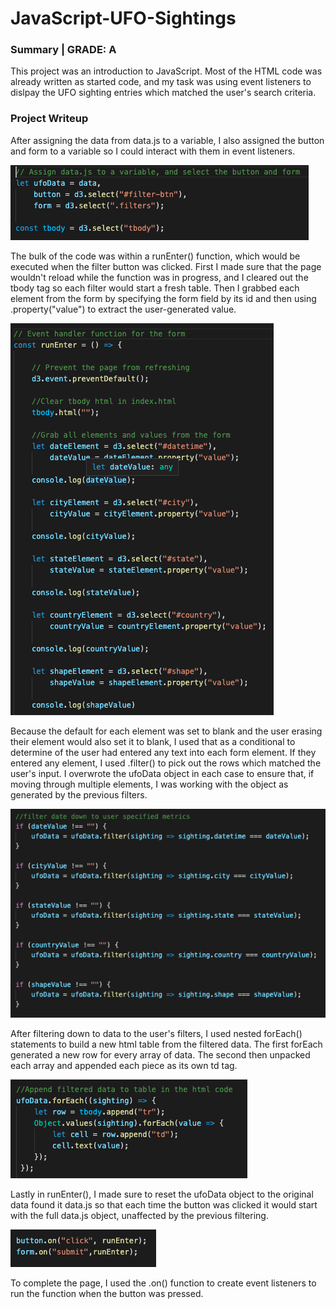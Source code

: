 # JavaScript-UFO-Sightings

### Summary | GRADE: A

This project was an introduction to JavaScript. Most of the HTML code was already written as started code, and my task was using event listeners to dislpay the UFO sighting entries which matched the user's search criteria.

### Project Writeup

After assigning the data from data.js to a variable, I also assigned the button and form to a variable so I could interact with them in event listeners.

![code1](images/code1.png)

The bulk of the code was within a runEnter() function, which would be executed when the filter button was clicked. First I made sure that the page wouldn't reload while the function was in progress, and I cleared out the tbody tag so each filter would start a fresh table. Then I grabbed each element from the form by specifying the form field by its id and then using .property("value") to extract the user-generated value. 

![code2](images/code2.png)

Because the default for each element was set to blank and the user erasing their element would also set it to blank, I used that as a conditional to determine of the user had entered any text into each form element. If they entered any element, I used .filter() to pick out the rows which matched the user's input. I overwrote the ufoData object in each case to ensure that, if moving through multiple elements, I was working with the object as generated by the previous filters.

![code3](images/code3.png)

After filtering down to data to the user's filters, I used nested forEach() statements to build a new html table from the filtered data. The first forEach generated a new row for every array of data. The second then unpacked each array and appended each piece as its own td tag.

![code4](images/code4.png)

Lastly in runEnter(), I made sure to reset the ufoData object to the original data found it data.js so that each time the button was clicked it would start with the full data.js object, unaffected by the previous filtering. 

![code5](images/code5.png)

To complete the page, I used the .on() function to create event listeners to run the function when the button was pressed. 

